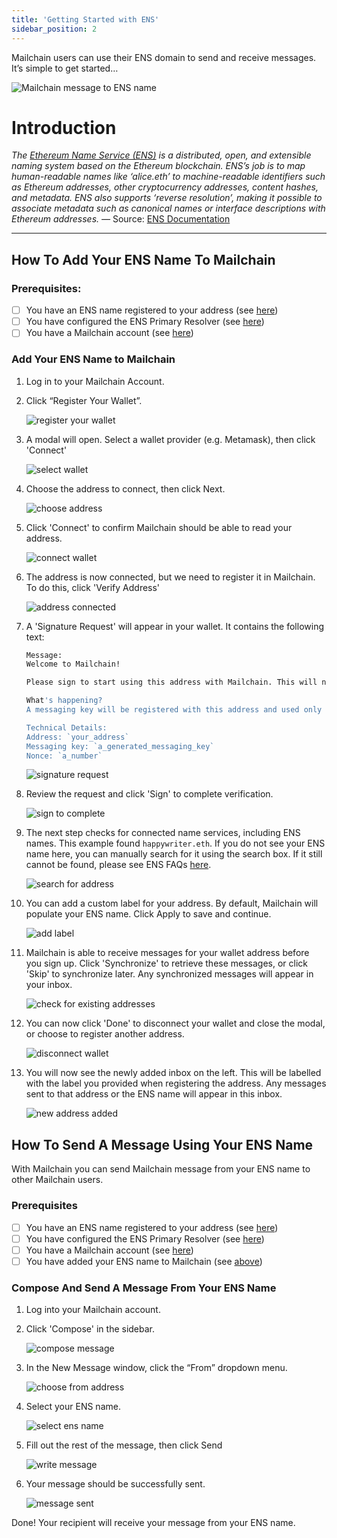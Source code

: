 ```yaml
---
title: 'Getting Started with ENS'
sidebar_position: 2
---
```


Mailchain users can use their ENS domain to send and receive messages. It’s simple to get started…

![Mailchain message to ENS name](../img-ens/mailchain-mailto-messagetodaos.png)

# Introduction

_The [Ethereum Name Service (ENS)](https://ens.domains) is a distributed, open, and extensible naming system based on the Ethereum blockchain.
ENS’s job is to map human-readable names like ‘alice.eth’ to machine-readable identifiers such as Ethereum addresses, other cryptocurrency addresses, content hashes, and metadata. ENS also supports ‘reverse resolution’, making it possible to associate metadata such as canonical names or interface descriptions with Ethereum addresses. —_ Source: [ENS Documentation](https://docs.ens.domains/)

---

## How To Add Your ENS Name To Mailchain

### Prerequisites:

-   [ ] You have an ENS name registered to your address (see [here](/user/guides/name-services/ens/ens-faqs#how-do-i-register-an-ens-domain))
-   [ ] You have configured the ENS Primary Resolver (see [here](/user/guides/name-services/ens/ens-faqs#how-do-i-set-an-ens-primary-resolver))
-   [ ] You have a Mailchain account (see [here](/user/guides/getting-started/create-a-mailchain-account))

### Add Your ENS Name to Mailchain

1. Log in to your Mailchain Account.

1. Click “Register Your Wallet”.

    ![register your wallet](../img-ens/ens_introduction/ens1_1.png)

1. A modal will open. Select a wallet provider (e.g. Metamask), then click 'Connect'

    ![select wallet](../img-ens/ens_introduction/ens1_2.png)

1. Choose the address to connect, then click Next.

    ![choose address](../img-ens/ens_introduction/ens1_3.png)

1. Click 'Connect' to confirm Mailchain should be able to read your address.

    ![connect wallet](../img-ens/ens_introduction/ens1_3-1.png)

1. The address is now connected, but we need to register it in Mailchain. To do this, click 'Verify Address'

    ![address connected](../img-ens/ens_introduction/ens1_4.png)

1. A 'Signature Request' will appear in your wallet. It contains the following text:

    ```bash
    Message:
    Welcome to Mailchain!

    Please sign to start using this address with Mailchain. This will not trigger a blockchain transaction or cost any gas fees.

    What's happening?
    A messaging key will be registered with this address and used only for messaging. It will replace any existing registered messaging keys.

    Technical Details:
    Address: `your_address`
    Messaging key: `a_generated_messaging_key`
    Nonce: `a_number`
    ```

    ![signature request](../img-ens/ens_introduction/ens1_5.png)

1. Review the request and click 'Sign' to complete verification.

    ![sign to complete](../img-ens/ens_introduction/ens1_6.png)

1. The next step checks for connected name services, including ENS names. This example found `happywriter.eth`. If you do not see your ENS name here, you can manually search for it using the search box. If it still cannot be found, please see ENS FAQs [here](/user/guides/name-services/ens/ens-faqs#my-ens-name-was-not-found-what-should-i-check).

    ![search for address](../img-ens/ens_introduction/ens1_7.png)

1. You can add a custom label for your address. By default, Mailchain will populate your ENS name. Click Apply to save and continue.

    ![add label](../img-ens/ens_introduction/ens1_8.png)

1. Mailchain is able to receive messages for your wallet address before you sign up. Click 'Synchronize' to retrieve these messages, or click 'Skip' to synchronize later. Any synchronized messages will appear in your inbox.

    ![check for existing addresses](../img-ens/ens_introduction/ens1_9.png)

1. You can now click 'Done' to disconnect your wallet and close the modal, or choose to register another address.

    ![disconnect wallet](../img-ens/ens_introduction/ens1_10.png)

1. You will now see the newly added inbox on the left. This will be labelled with the label you provided when registering the address. Any messages sent to that address or the ENS name will appear in this inbox.

    ![new address added](../img-ens/ens_introduction/ens1_11.png)

## How To Send A Message Using Your ENS Name

With Mailchain you can send Mailchain message from your ENS name to other Mailchain users.

### Prerequisites

-   [ ] You have an ENS name registered to your address (see [here](/user/guides/name-services/ens/ens-faqs#how-do-i-register-an-ens-domain))
-   [ ] You have configured the ENS Primary Resolver (see [here](/user/guides/name-services/ens/ens-faqs#how-do-i-set-an-ens-primary-resolver))
-   [ ] You have a Mailchain account (see [here](/user/guides/getting-started/create-a-mailchain-account))
-   [ ] You have added your ENS name to Mailchain (see [above](/user/guides/name-services/ens/ens-getting-started#how-to-add-your-ens-name-to-mailchain))

### Compose And Send A Message From Your ENS Name

1. Log into your Mailchain account.

1. Click 'Compose' in the sidebar.

    ![compose message](../img-ens/ens_introduction/ens2_1.png)

1. In the New Message window, click the “From” dropdown menu.

    ![choose from address](../img-ens/ens_introduction/ens2_2.png)

1. Select your ENS name.

    ![select ens name](../img-ens/ens_introduction/ens2_3.png)

1. Fill out the rest of the message, then click Send

    ![write message](../img-ens/ens_introduction/ens2_4.png)

1. Your message should be successfully sent.

    ![message sent](../img-ens/ens_introduction/ens2_5.png)

Done! Your recipient will receive your message from your ENS name.
